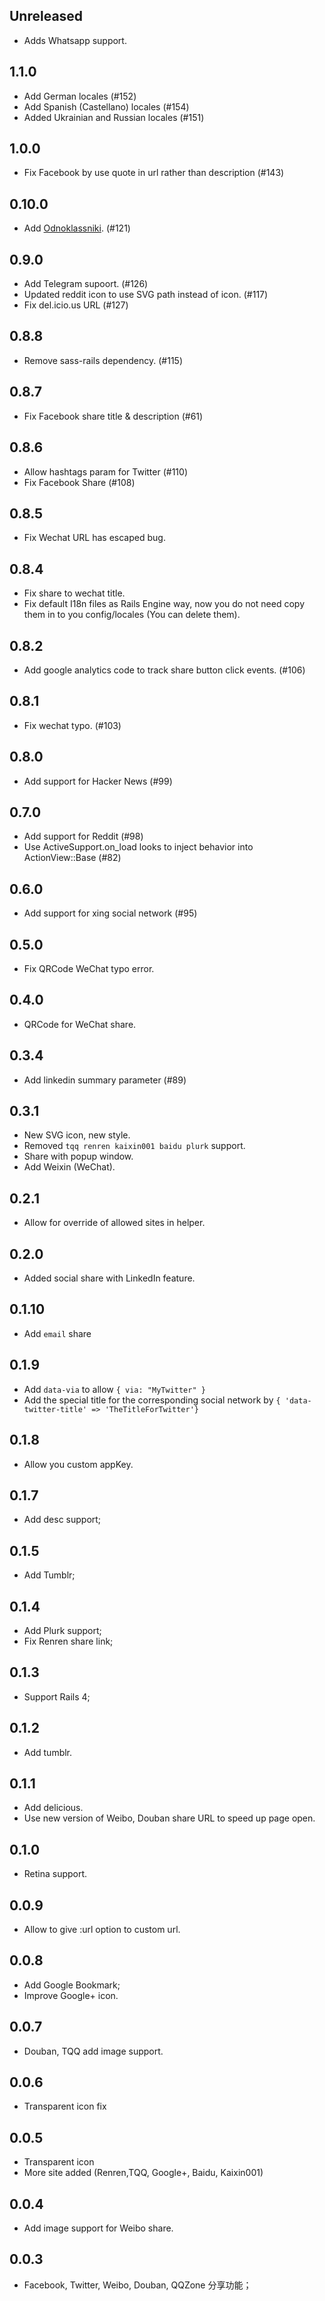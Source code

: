 Unreleased
-----

- Adds Whatsapp support.

1.1.0
-----

- Add German locales (#152)
- Add Spanish (Castellano) locales (#154)
- Added Ukrainian and Russian locales (#151)

1.0.0
-----

- Fix Facebook by use quote in url rather than description (#143)

0.10.0
------

* Add [Odnoklassniki](https://ok.ru). (#121)

0.9.0
-----

* Add Telegram supoort. (#126)
* Updated reddit icon to use SVG path instead of icon. (#117)
* Fix del.icio.us URL (#127)

0.8.8
-----

* Remove sass-rails dependency. (#115)

0.8.7
-----

* Fix Facebook share title & description (#61)

0.8.6
-----

* Allow hashtags param for Twitter (#110)
* Fix Facebook Share (#108)

0.8.5
-----

* Fix Wechat URL has escaped bug.

0.8.4
-----

* Fix share to wechat title.
* Fix default I18n files as Rails Engine way, now you do not need copy them in to you config/locales (You can delete them).

0.8.2
-----

* Add google analytics code to track share button click events. (#106)

0.8.1
-----

* Fix wechat typo. (#103)

0.8.0
-----

* Add support for Hacker News (#99)

0.7.0
-----

* Add support for Reddit (#98)
* Use ActiveSupport.on_load looks to inject behavior into ActionView::Base (#82)

0.6.0
-----

* Add support for xing social network (#95)

0.5.0
-----

* Fix QRCode WeChat typo error.

0.4.0
-----

* QRCode for WeChat share.

0.3.4
-----

* Add linkedin summary parameter (#89)

0.3.1
-----

* New SVG icon, new style.
* Removed `tqq renren kaixin001 baidu plurk` support.
* Share with popup window.
* Add Weixin (WeChat).

0.2.1
-----

* Allow for override of allowed sites in helper.

0.2.0
-----

* Added social share with LinkedIn feature.

0.1.10
-----

* Add `email` share

0.1.9
-----

* Add `data-via` to allow `{ via: "MyTwitter" }`
* Add the special title for the corresponding social network by `{ 'data-twitter-title' => 'TheTitleForTwitter'}`

0.1.8
-----

* Allow you custom appKey.

0.1.7
-----

* Add desc support;

0.1.5
-----

* Add Tumblr;

0.1.4
-----

* Add Plurk support;
* Fix Renren share link;

0.1.3
-----

* Support Rails 4;

0.1.2
-----

* Add tumblr.

0.1.1
-----

* Add delicious.
* Use new version of Weibo, Douban share URL to speed up page open.

0.1.0
-----

* Retina support.

0.0.9
-----

* Allow to give :url option to custom url.

0.0.8
-----

* Add Google Bookmark;
* Improve Google+ icon.

0.0.7
-----

* Douban, TQQ add image support.

0.0.6
-----

* Transparent icon fix

0.0.5
-----

* Transparent icon
* More site added (Renren,TQQ, Google+, Baidu, Kaixin001)

0.0.4
-----

* Add image support for Weibo share.

0.0.3
-----

* Facebook, Twitter, Weibo, Douban, QQZone 分享功能；
